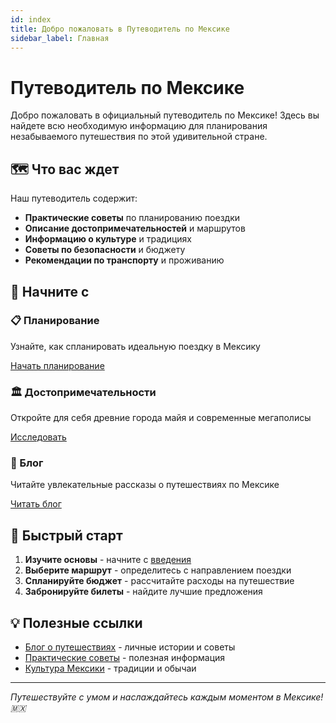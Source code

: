 ```yaml
---
id: index
title: Добро пожаловать в Путеводитель по Мексике
sidebar_label: Главная
---
```


# Путеводитель по Мексике

Добро пожаловать в официальный путеводитель по Мексике! Здесь вы найдете всю необходимую информацию для планирования незабываемого путешествия по этой удивительной стране.

## 🗺️ Что вас ждет

Наш путеводитель содержит:

- **Практические советы** по планированию поездки
- **Описание достопримечательностей** и маршрутов
- **Информацию о культуре** и традициях
- **Советы по безопасности** и бюджету
- **Рекомендации по транспорту** и проживанию

## 🎯 Начните с

<div class="row">
  <div class="col col--4">
    <div class="card">
      <div class="card__header">
        <h3>📋 Планирование</h3>
      </div>
      <div class="card__body">
        <p>Узнайте, как спланировать идеальную поездку в Мексику</p>
      </div>
      <div class="card__footer">
        <a class="button button--primary button--block" href="/docs/intro">
          Начать планирование
        </a>
      </div>
    </div>
  </div>
  <div class="col col--4">
    <div class="card">
      <div class="card__header">
        <h3>🏛️ Достопримечательности</h3>
      </div>
      <div class="card__body">
        <p>Откройте для себя древние города майя и современные мегаполисы</p>
      </div>
      <div class="card__footer">
        <a class="button button--primary button--block" href="/docs/tutorial-basics/create-a-document">
          Исследовать
        </a>
      </div>
    </div>
  </div>
  <div class="col col--4">
    <div class="card">
      <div class="card__header">
        <h3>📖 Блог</h3>
      </div>
      <div class="card__body">
        <p>Читайте увлекательные рассказы о путешествиях по Мексике</p>
      </div>
      <div class="card__footer">
        <a class="button button--primary button--block" href="/blog">
          Читать блог
        </a>
      </div>
    </div>
  </div>
</div>

## 🚀 Быстрый старт

1. **Изучите основы** - начните с [введения](/docs/intro)
2. **Выберите маршрут** - определитесь с направлением поездки
3. **Спланируйте бюджет** - рассчитайте расходы на путешествие
4. **Забронируйте билеты** - найдите лучшие предложения

## 💡 Полезные ссылки

- [Блог о путешествиях](/blog) - личные истории и советы
- [Практические советы](/docs/tutorial-basics/create-a-document) - полезная информация
- [Культура Мексики](/docs/tutorial-extras/manage-docs-versions) - традиции и обычаи

---

*Путешествуйте с умом и наслаждайтесь каждым моментом в Мексике! 🇲🇽*
